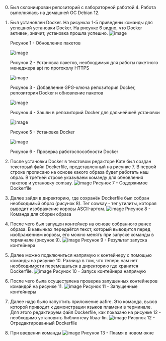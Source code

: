 0. Был склониирован репозиторий с лабораторной работой 4. Работа выполнялась на домашней ОС Debian 12. 
1. Был установлен Docker. На рисунках 1-5 приведены команды для успешной установки Docker. На рисунке 6 видно, что Docker активен, значит, установка прошла успешно.
   ![image](https://github.com/Klochkova24/lab-4/assets/91188482/0addf88b-82af-4a4e-b7c0-27f087eb3b2a)

   Рисунок 1 - Обновление пакетов

   ![image](https://github.com/Klochkova24/lab-4/assets/91188482/52c6c328-1c11-4f3d-b098-e474f74333f4)

   Рисунок 2 - Установка пакетов, необходимых для работы пакетного менеджера apt по протоколу HTTPS

   ![image](https://github.com/Klochkova24/lab-4/assets/91188482/b0325581-ed37-4fe6-929f-271b433fc2f7)

   Рисунок 3 - Добавление GPG-ключа репозитория Docker, репозитория Docker и обновление пакетов

   ![image](https://github.com/Klochkova24/lab-4/assets/91188482/a66ba203-2af4-4fe8-94a8-a17e61703086)

   Рисунок 4 - Зашли в репозиторий Docker для дальнейшеё установки

   ![image](https://github.com/Klochkova24/lab-4/assets/91188482/acec674b-549f-41e6-9f48-16390f0979c0)

   Рисунок 5 - Установка Docker

   ![image](https://github.com/Klochkova24/lab-4/assets/91188482/3601d7bd-3ba3-416f-b8af-2af3954a63f0)

   Рисунок 6 - Проверка работоспособности Docker
2. После установки Docker в текстовом редакторе Kate был создан текстовый файл Dockerfile, представленный на рисунке 7. В первой строке прописано на основе какого образа будет работать наш образ. В третьей строке указываем команду для обновления пакетов и установку comsay.
   ![image](https://github.com/Klochkova24/lab-4/assets/91188482/9f7a22f3-cbe8-49b9-ae73-c921fa62f9e7)
   Рисунок 7 - Содержимое Dockerfile
3. Далее зайдя в директорию, где сохранён Dockerfile был собран необходимый образ (рисунок 8). Тег cowsay - тег утилиты, которая выводит изображение коровы ASCII-артом.
   ![image](https://github.com/Klochkova24/lab-4/assets/91188482/095b7f43-3cb2-408d-b113-ef2b9ca6c502)
   Рисунок 8 - Команда для сборки образа
4. После чего был запущен контейнер на основе собранного ранее образа. В кавычках передаётся текст, который выводится перед изображением коровы, его можно менять при запуске команды в терминале (рисунок 9).
   ![image](https://github.com/Klochkova24/lab-4/assets/91188482/ff783391-41db-4fcf-97ec-6e94f5887a07)
   Рисунок 9 - Результат запуска контейнера
5. Далее можно подключиться напрямую к контейнеру с помощью команды на рисунке 10. Разница в том, что теперь нам нет необходимости перемещаться в директорию где хранится Dockerfile.
   ![image](https://github.com/Klochkova24/lab-4/assets/91188482/ed4c209c-9f65-4486-b857-0760dbcf2691)
   Рисунок 10 - Запуск контейнера напрямую
6. После чего была осуществлена проверка запущенных контейнеров командой на рисунке 11.
   ![image](https://github.com/Klochkova24/lab-4/assets/91188482/28620966-c430-421b-ae47-a3bf9086e050)
   Рисунок 11 - Запущенные контейнеры
7. Далее надо было запустить приложение aafire. Это команда, вызов которой приводит к демонстрации языков пламени в терминале. Для этого редактируем файл Dockerfile, как показано на рисунке 12 - необходимо установить библиотеку libaa-lin.
   ![image](https://github.com/Klochkova24/lab-4/assets/91188482/15c343d9-2b79-45e8-8d96-9d7c0199f1c8)
   Рисунок 12 - Отредактированный Dockerfile
8. При введении команды
   ![image](https://github.com/Klochkova24/lab-4/assets/91188482/f6e64864-0c92-4b02-914d-ed19270225ce)
   Рисунок 13 - Пламя в новом окне





   








